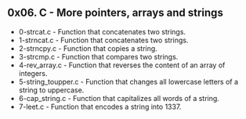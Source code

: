 ## 0x06. C - More pointers, arrays and strings
* 0-strcat.c - Function that concatenates two strings.
* 1-strncat.c - Function that concatenates two strings.
* 2-strncpy.c - Function that copies a string.
* 3-strcmp.c - Function that compares two strings.
* 4-rev_array.c - Function that reverses the content of an array of integers.
* 5-string_toupper.c - Function that changes all lowercase letters of a string to uppercase.
* 6-cap_string.c - Function that capitalizes all words of a string.
* 7-leet.c - Function that encodes a string into 1337.
